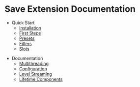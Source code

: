 # Save Extension Documentation

* Quick Start
  * [Installation](quick-start/installation.md)
  * [First Steps](quick-start/first-steps.md)
  * [Presets](quick-start/presets.md)
  * [Filters](quick-start/filters.md)
  * [Slots](quick-start/slots.md)
- Documentation
  * [Multithreading](docs/multithreading.md)
  * [Configuration](docs/configuration.md)
  * [Level Streaming](docs/level-streaming.md)
  * [Lifetime Components](docs/lifetime-components.md)
